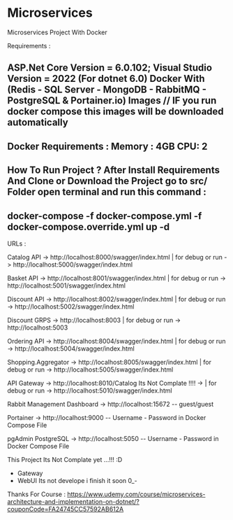 # Microservices
Microservices Project With Docker

Requirements :

ASP.Net Core Version = 6.0.102;
Visual Studio Version = 2022 (For dotnet 6.0)
Docker With (Redis - SQL Server - MongoDB - RabbitMQ - PostgreSQL & Portainer.io) Images // IF you run docker compose this images will be downloaded automatically
------------------------------------------------------------
Docker Requirements :
Memory : 4GB
CPU: 2
------------------------------------------------------------
How To Run Project ?
After Install Requirements And Clone or Download the Project
go to src/ Folder open terminal and run this command :
------------------------------------------------------------
docker-compose -f docker-compose.yml -f docker-compose.override.yml up -d
------------------------------------------------------------
URLs :

Catalog API -> http://localhost:8000/swagger/index.html 	| for debug or run -> http://localhost:5000/swagger/index.html 

Basket API -> http://localhost:8001/swagger/index.html 		| for debug or run -> http://localhost:5001/swagger/index.html 

Discount API -> http://localhost:8002/swagger/index.html	| for debug or run -> http://localhost:5002/swagger/index.html 

Discount GRPS -> http://localhost:8003				| for debug or run -> http://localhost:5003

Ordering API -> http://localhost:8004/swagger/index.html	| for debug or run -> http://localhost:5004/swagger/index.html 

Shopping.Aggregator -> http://localhost:8005/swagger/index.html	| for debug or run -> http://localhost:5005/swagger/index.html 

API Gateway -> http://localhost:8010/Catalog Its Not Complate !!!!  -> | for debug or run -> http://localhost:5010/swagger/index.html 

Rabbit Management Dashboard -> http://localhost:15672 -- guest/guest

Portainer -> http://localhost:9000 -- Username - Password in Docker Compose File

pgAdmin PostgreSQL -> http://localhost:5050 -- Username - Password in Docker Compose File


This Project Its Not Complate yet ...!!! :D
- Gateway
- WebUI
Its not develope i finish it soon 0_-

Thanks For Course :
https://www.udemy.com/course/microservices-architecture-and-implementation-on-dotnet/?couponCode=FA24745CC57592AB612A
